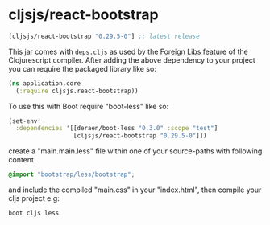 # cljsjs/react-bootstrap

[](dependency)
```clojure
[cljsjs/react-bootstrap "0.29.5-0"] ;; latest release
```
[](/dependency)

This jar comes with `deps.cljs` as used by the [Foreign Libs][flibs] feature
of the Clojurescript compiler. After adding the above dependency to your project
you can require the packaged library like so:

```clojure
(ns application.core
  (:require cljsjs.react-bootstrap))
```

To use this with Boot require "boot-less" like so:
```clojure
(set-env!
  :dependencies '[[deraen/boot-less "0.3.0" :scope "test"]
                  [cljsjs/react-bootstrap "0.29.5-0"]])

```
create a "main.main.less" file within one of your source-paths with following content
```css
@import "bootstrap/less/bootstrap";
```
and include the compiled "main.css" in your "index.html",
then compile your cljs project e.g:
```sh
boot cljs less
```

[flibs]: https://github.com/clojure/clojurescript/wiki/Packaging-Foreign-Dependencies
